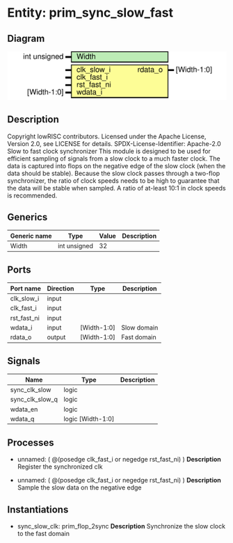 # Entity: prim_sync_slow_fast

## Diagram

![Diagram](prim_sync_slow_fast.svg "Diagram")
## Description

Copyright lowRISC contributors.
 Licensed under the Apache License, Version 2.0, see LICENSE for details.
 SPDX-License-Identifier: Apache-2.0
 Slow to fast clock synchronizer
 This module is designed to be used for efficient sampling of signals from a slow clock to a much
 faster clock.
 The data is captured into flops on the negative edge of the slow clock (when the data should be
 stable). Because the slow clock passes through a two-flop synchronizer, the ratio of clock speeds
 needs to be high to guarantee that the data will be stable when sampled.
 A ratio of at-least 10:1 in clock speeds is recommended.
 
## Generics

| Generic name | Type         | Value | Description |
| ------------ | ------------ | ----- | ----------- |
| Width        | int unsigned | 32    |             |
## Ports

| Port name   | Direction | Type        | Description |
| ----------- | --------- | ----------- | ----------- |
| clk_slow_i  | input     |             |             |
| clk_fast_i  | input     |             |             |
| rst_fast_ni | input     |             |             |
| wdata_i     | input     | [Width-1:0] | Slow domain |
| rdata_o     | output    | [Width-1:0] | Fast domain |
## Signals

| Name            | Type              | Description |
| --------------- | ----------------- | ----------- |
| sync_clk_slow   | logic             |             |
| sync_clk_slow_q | logic             |             |
| wdata_en        | logic             |             |
| wdata_q         | logic [Width-1:0] |             |
## Processes
- unnamed: ( @(posedge clk_fast_i or negedge rst_fast_ni) )
**Description**
Register the synchronized clk

- unnamed: ( @(posedge clk_fast_i or negedge rst_fast_ni) )
**Description**
Sample the slow data on the negative edge

## Instantiations

- sync_slow_clk: prim_flop_2sync
**Description**
Synchronize the slow clock to the fast domain

